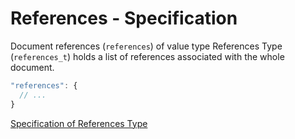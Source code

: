 # References - Specification

Document references (`references`) of value type References Type (`references_t`) holds a list of references associated with the whole document.

```javascript
"references": {
  // ...
}
```

[Specification of References Type](types/references-spec.en.md)
